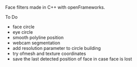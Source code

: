 Face filters made in C++ with openFrameworks. 

To Do
- face circle
- eye circle
- smooth polyline position
- webcam segmentation
- add resolution parameter to circle building
- try ofmesh and texture coordinates
- save the last detected position of face in case face is lost
